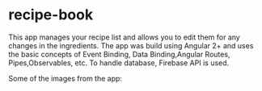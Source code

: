 # recipe-book
This app manages your recipe list and allows you to edit them for any changes in the ingredients. The app was build using Angular 2+ and uses the basic concepts of Event Binding, Data Binding,Angular Routes, Pipes,Observables, etc.
To handle database, Firebase API is used.

Some of the images from the app:

